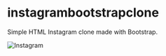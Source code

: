 # instagrambootstrapclone
Simple HTML Instagram clone made with Bootstrap.

![Instagram](https://user-images.githubusercontent.com/101064665/235436591-82c24829-c99d-43bf-a31e-edc56c9de9f4.png)
